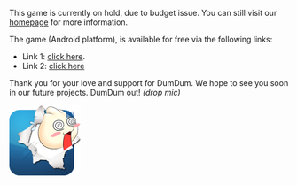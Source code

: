 This game is currently on hold, due to budget issue. You can still visit our [homepage](https://dumdumgreatadventure.wordpress.com) for more information.

The game (Android platform), is available for free via the following links:
 - Link 1: [click here](https://dumdumgreatadventure.wordpress.com/download/).
 - Link 2: [click here](https://github.com/knmac/DumDum_Project/blob/master/DumDumGame.apk)

Thank you for your love and support for DumDum. We hope to see you soon in our future projects. DumDum out! *(drop mic)*

![DumDum](https://github.com/knmac/DumDum_Project/blob/master/DumDumGame/res/drawable-hdpi/dumdumicon.png?raw=true?style=centerme "DumDum")
